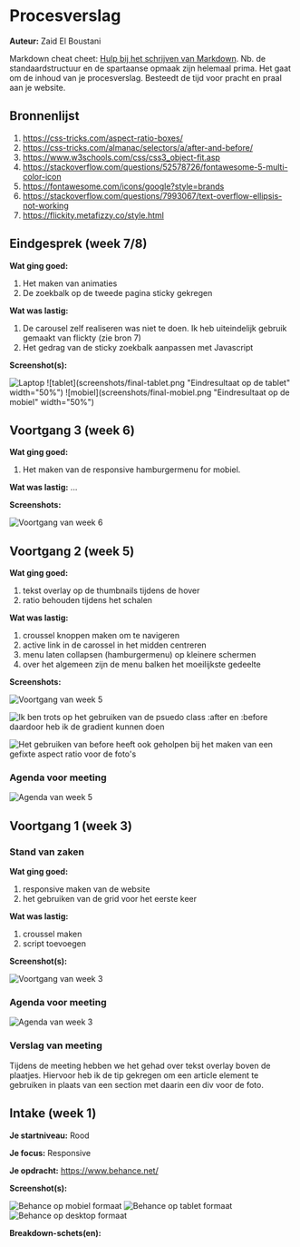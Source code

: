 # Procesverslag
**Auteur:** Zaid El Boustani

Markdown cheat cheet: [Hulp bij het schrijven van Markdown](https://github.com/adam-p/markdown-here/wiki/Markdown-Cheatsheet). Nb. de standaardstructuur en de spartaanse opmaak zijn helemaal prima. Het gaat om de inhoud van je procesverslag. Besteedt de tijd voor pracht en praal aan je website.



## Bronnenlijst
1. https://css-tricks.com/aspect-ratio-boxes/
2. https://css-tricks.com/almanac/selectors/a/after-and-before/
3. https://www.w3schools.com/css/css3_object-fit.asp
4. https://stackoverflow.com/questions/52578726/fontawesome-5-multi-color-icon
5. https://fontawesome.com/icons/google?style=brands
6. https://stackoverflow.com/questions/7993067/text-overflow-ellipsis-not-working
7. https://flickity.metafizzy.co/style.html


## Eindgesprek (week 7/8)

**Wat ging goed:**
1. Het maken van animaties
2. De zoekbalk op de tweede pagina sticky gekregen
    
**Wat was lastig:**
1. De carousel zelf realiseren was niet te doen. Ik heb uiteindelijk gebruik gemaakt van flickty (zie bron 7)
2. Het gedrag van de sticky zoekbalk aanpassen met Javascript

**Screenshot(s):**

![Laptop](screenshots/final-laptop.png "Eindresultaat op de laptop")
![tablet](screenshots/final-tablet.png "Eindresultaat op de tablet" width="50%")
![mobiel](screenshots/final-mobiel.png "Eindresultaat op de mobiel" width="50%")


## Voortgang 3 (week 6)

**Wat ging goed:**
1. Het maken van de responsive hamburgermenu for mobiel.
    
**Wat was lastig:**
...

**Screenshots:**

![Voortgang van week 6](screenshots/hamburgermenu.png "Voortgang van week 6")

## Voortgang 2 (week 5)

**Wat ging goed:**
1. tekst overlay op de thumbnails tijdens de hover
2. ratio behouden tijdens het schalen
    
**Wat was lastig:**
1. croussel knoppen maken om te navigeren
2. active link in de carossel in het midden centreren
3. menu laten collapsen (hamburgermenu) op kleinere schermen
4. over het algemeen zijn de menu balken het moeilijkste gedeelte 


**Screenshots:**

![Voortgang van week 5](screenshots/voortgang2.png "Voortgang van week 5")

![Ik ben trots op het gebruiken van de psuedo class :after en :before daardoor heb ik de gradient kunnen doen](screenshots/code1.png "Code van de carousel knoppen")

![Het gebruiken van before heeft ook geholpen bij het maken van een gefixte aspect ratio voor de foto's](screenshots/code2.png "Code van de gefixte aspect ratio")

### Agenda voor meeting

![Agenda van week 5](screenshots/agenda-week5.png "Agenda van week 5")



## Voortgang 1 (week 3)

### Stand van zaken

**Wat ging goed:**
1. responsive maken van de website
2. het gebruiken van de grid voor het eerste keer

    
**Wat was lastig:**
1. croussel maken
2. script toevoegen

**Screenshot(s):**

![Voortgang van week 3](screenshots/voortgang1.png "Voortgang week 3")

### Agenda voor meeting

![Agenda van week 3](screenshots/agenda-week3.png "Agenda van week 3")

### Verslag van meeting

Tijdens de meeting hebben we het gehad over tekst overlay boven de plaatjes. Hiervoor heb ik de tip gekregen om een article element te gebruiken in plaats van een section met daarin een div voor de foto.



## Intake (week 1)

**Je startniveau:** Rood

**Je focus:** Responsive

**Je opdracht:** https://www.behance.net/

**Screenshot(s):**

![Behance op mobiel formaat](screenshots/iphone.png "Mobiel formaat")
![Behance op tablet formaat](screenshots/ipad.png "Tablet formaat")
![Behance op desktop formaat](screenshots/laptop.png "Laptop formaat")

**Breakdown-schets(en):**


